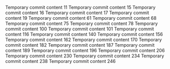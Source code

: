 Temporary commit content 11
Temporary commit content 15
Temporary commit content 16
Temporary commit content 17
Temporary commit content 19
Temporary commit content 61
Temporary commit content 68
Temporary commit content 75
Temporary commit content 78
Temporary commit content 100
Temporary commit content 101
Temporary commit content 116
Temporary commit content 140
Temporary commit content 156
Temporary commit content 162
Temporary commit content 170
Temporary commit content 182
Temporary commit content 187
Temporary commit content 189
Temporary commit content 196
Temporary commit content 206
Temporary commit content 230
Temporary commit content 234
Temporary commit content 238
Temporary commit content 246
